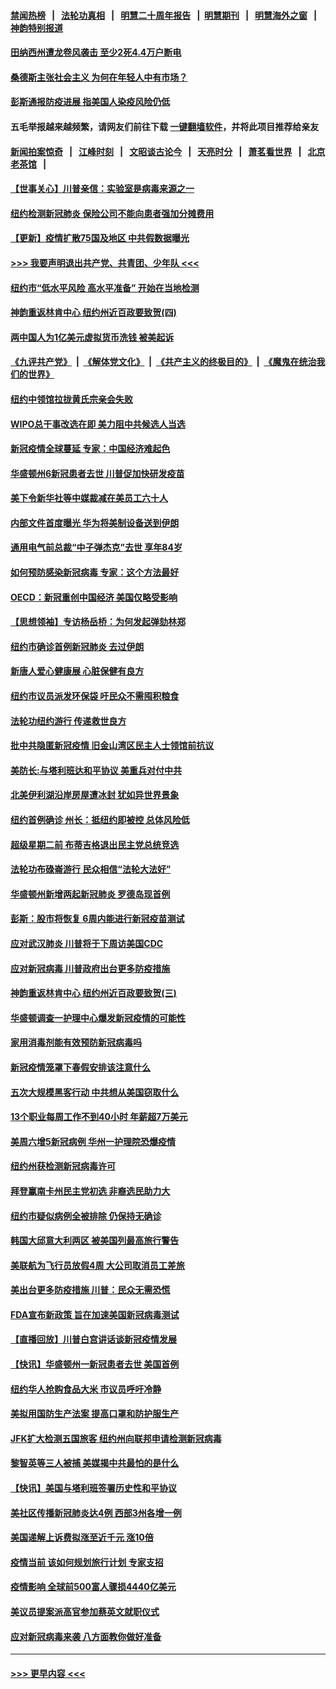 #### [禁闻热榜](热点新闻.md?=0)  &nbsp;&nbsp;|&nbsp;&nbsp; [法轮功真相](https://github.com/gfw-breaker/truth/blob/master/README.md?=0) &nbsp;&nbsp;|&nbsp;&nbsp; [明慧二十周年报告](https://github.com/gfw-breaker/mh-reports/blob/master/README.md?=0) &nbsp;&nbsp;|&nbsp;&nbsp;[明慧期刊](https://github.com/gfw-breaker/mh-qikan) &nbsp;&nbsp;|&nbsp;&nbsp; [明慧海外之窗](https://github.com/gfw-breaker/mh-news/blob/master/README.md?=0) &nbsp;&nbsp;|&nbsp;&nbsp; [神韵特别报道](https://github.com/gfw-breaker/mh-news/blob/master/shenyun.md?=0)
#### [田纳西州遭龙卷风袭击 至少2死4.4万户断电](../pages/nsc412/n11912066.md?t=03032302) 
#### [桑德斯主张社会主义 为何在年轻人中有市场？](../pages/nsc412/n11911086.md?t=03032302) 
#### [彭斯通报防疫进展 指美国人染疫风险仍低](../pages/nsc412/n11910872.md?t=03032302) 
#### 五毛举报越来越频繁，请网友们前往下载 [一键翻墙软件](https://github.com/gfw-breaker/ssr-accounts)，并将此项目推荐给亲友
#### [新闻拍案惊奇](https://github.com/gfw-breaker/banned-news/blob/master/pages/link4.md) &nbsp;&nbsp;|&nbsp;&nbsp; [江峰时刻](https://github.com/gfw-breaker/banned-news/blob/master/pages/link4.md) &nbsp;&nbsp;|&nbsp;&nbsp; [文昭谈古论今](https://github.com/gfw-breaker/banned-news/blob/master/pages/link4.md) &nbsp;&nbsp;|&nbsp;&nbsp; [天亮时分](https://github.com/gfw-breaker/banned-news/blob/master/pages/link4.md) &nbsp;&nbsp;|&nbsp;&nbsp; [萧茗看世界](https://github.com/gfw-breaker/banned-news/blob/master/pages/link4.md) &nbsp;&nbsp;|&nbsp;&nbsp; [北京老茶馆](https://github.com/gfw-breaker/banned-news/blob/master/pages/link4.md) &nbsp;&nbsp;|&nbsp;&nbsp; 
#### [【世事关心】川普亲信：实验室是病毒来源之一](../pages/nsc412/n11910876.md?t=03032302) 
#### [纽约检测新冠肺炎  保险公司不能向患者强加分摊费用](../pages/nsc412/n11911167.md?t=03032302) 
#### [【更新】疫情扩散75国及地区 中共假数据曝光](../pages/nsc412/n11890652.md?t=03032302) 
#### [>>> 我要声明退出共产党、共青团、少年队 <<<](https://github.com/begood0513/goodnews/blob/master/quit/letter.md) 
#### [纽约市“低水平风险 高水平准备” 开始在当地检测](../pages/nsc412/n11911154.md?t=03032302) 
#### [神韵重返林肯中心 纽约州近百政要致贺(四)](../pages/nsc412/n11908757.md?t=03032302) 
#### [两中国人为1亿美元虚拟货币洗钱 被美起诉](../pages/nsc412/n11910880.md?t=03032302) 
#### [《九评共产党》](https://github.com/begood0513/9ping.md/blob/master/README.md) &nbsp;|&nbsp; [《解体党文化》](../../../../jtdwh.md/blob/master/README.md)  &nbsp;|&nbsp; [《共产主义的终极目的》](../../../../gczydzjmd.md/blob/master/README.md) &nbsp;|&nbsp; [《魔鬼在统治我们的世界》](../../../../mgztzwmdsj.md/blob/master/README.md) 
#### [纽约中领馆拉拢黄氏宗亲会失败](../pages/nsc412/n11910480.md?t=03032302) 
#### [WIPO总干事改选在即 美力阻中共候选人当选](../pages/nsc412/n11910464.md?t=03032302) 
#### [新冠疫情全球蔓延 专家：中国经济难起色](../pages/nsc412/n11910439.md?t=03032302) 
#### [华盛顿州6新冠患者去世 川普促加快研发疫苗](../pages/nsc412/n11910399.md?t=03032302) 
#### [美下令新华社等中媒裁减在美员工六十人](../pages/nsc412/n11910256.md?t=03032302) 
#### [内部文件首度曝光 华为将美制设备送到伊朗](../pages/nsc412/n11910211.md?t=03032302) 
#### [通用电气前总裁“中子弹杰克”去世 享年84岁](../pages/nsc412/n11910095.md?t=03032302) 
#### [如何预防感染新冠病毒 专家：这个方法最好](../pages/nsc412/n11909928.md?t=03032302) 
#### [OECD：新冠重创中国经济 美国仅略受影响](../pages/nsc412/n11910023.md?t=03032302) 
#### [【思想领袖】专访杨岳桥：为何发起弹劾林郑](../pages/nsc412/n11810919.md?t=03032302) 
#### [纽约市确诊首例新冠肺炎  去过伊朗](../pages/nsc412/n11908737.md?t=03032302) 
#### [新唐人爱心健康展  心脏保健有良方](../pages/nsc412/n11908619.md?t=03032302) 
#### [纽约市议员派发环保袋  吁民众不需囤积粮食](../pages/nsc412/n11908742.md?t=03032302) 
#### [法轮功纽约游行 传递救世良方](../pages/nsc412/n11907831.md?t=03032302) 
#### [批中共隐匿新冠疫情  旧金山湾区民主人士领馆前抗议](../pages/nsc412/n11908761.md?t=03032302) 
#### [美防长:与塔利班达和平协议 美重兵对付中共](../pages/nsc412/n11908366.md?t=03032302) 
#### [北美伊利湖沿岸房屋遭冰封 犹如异世界景象](../pages/nsc412/n11908465.md?t=03032302) 
#### [纽约首例确诊 州长：抵纽约即被控 总体风险低](../pages/nsc412/n11908143.md?t=03032302) 
#### [超级星期二前 布蒂吉格退出民主党总统竞选](../pages/nsc412/n11908156.md?t=03032302) 
#### [法轮功布碌崙游行 民众相信“法轮大法好”](../pages/nsc412/n11907645.md?t=03032302) 
#### [华盛顿州新增两起新冠肺炎 罗德岛现首例](../pages/nsc412/n11907757.md?t=03032302) 
#### [彭斯：股市将恢复 6周内能进行新冠疫苗测试](../pages/nsc412/n11907550.md?t=03032302) 
#### [应对武汉肺炎 川普将于下周访美国CDC](../pages/nsc412/n11907493.md?t=03032302) 
#### [应对新冠病毒 川普政府出台更多防疫措施](../pages/nsc412/n11907354.md?t=03032302) 
#### [神韵重返林肯中心 纽约州近百政要致贺(三)](../pages/nsc412/n11904356.md?t=03032302) 
#### [华盛顿调查一护理中心爆发新冠疫情的可能性](../pages/nsc412/n11907230.md?t=03032302) 
#### [家用消毒剂能有效预防新冠病毒吗](../pages/nsc412/n11905553.md?t=03032302) 
#### [新冠疫情笼罩下春假安排该注意什么](../pages/nsc412/n11906890.md?t=03032302) 
#### [五次大规模黑客行动 中共想从美国窃取什么](../pages/nsc412/n11899124.md?t=03032302) 
#### [13个职业每周工作不到40小时 年薪超7万美元](../pages/nsc412/n11893686.md?t=03032302) 
#### [美周六增5新冠病例 华州一护理院恐爆疫情](../pages/nsc412/n11905823.md?t=03032302) 
#### [纽约州获检测新冠病毒许可](../pages/nsc412/n11906069.md?t=03032302) 
#### [拜登赢南卡州民主党初选 非裔选民助力大](../pages/nsc412/n11905930.md?t=03032302) 
#### [纽约市疑似病例全被排除 仍保持无确诊](../pages/nsc412/n11906039.md?t=03032302) 
#### [韩国大邱意大利两区 被美国列最高旅行警告](../pages/nsc412/n11905944.md?t=03032302) 
#### [美联航为飞行员放假4周 大公司取消员工差旅](../pages/nsc412/n11905894.md?t=03032302) 
#### [美出台更多防疫措施 川普：民众无需恐慌](../pages/nsc412/n11905747.md?t=03032302) 
#### [FDA宣布新政策 旨在加速美国新冠病毒测试](../pages/nsc412/n11905693.md?t=03032302) 
#### [【直播回放】川普白宫讲话谈新冠疫情发展](../pages/nsc412/n11905588.md?t=03032302) 
#### [【快讯】华盛顿州一新冠患者去世 美国首例](../pages/nsc412/n11905571.md?t=03032302) 
#### [纽约华人抢购食品大米 市议员呼吁冷静](../pages/nsc412/n11904453.md?t=03032302) 
#### [美拟用国防生产法案 提高口罩和防护服生产](../pages/nsc412/n11905517.md?t=03032302) 
#### [JFK扩大检测五国旅客 纽约州向联邦申请检测新冠病毒](../pages/nsc412/n11905491.md?t=03032302) 
#### [黎智英等三人被捕 美媒揭中共最怕的是什么](../pages/nsc412/n11905316.md?t=03032302) 
#### [【快讯】美国与塔利班签署历史性和平协议](../pages/nsc412/n11905172.md?t=03032302) 
#### [美社区传播新冠肺炎达4例 西部3州各增一例](../pages/nsc412/n11904070.md?t=03032302) 
#### [美国递解上诉费拟涨至近千元  涨10倍](../pages/nsc412/n11904466.md?t=03032302) 
#### [疫情当前 该如何规划旅行计划 专家支招](../pages/nsc412/n11903865.md?t=03032302) 
#### [疫情影响 全球前500富人骤损4440亿美元](../pages/nsc412/n11904283.md?t=03032302) 
#### [美议员提案派高官参加蔡英文就职仪式](../pages/nsc412/n11904166.md?t=03032302) 
#### [应对新冠病毒来袭 八方面教你做好准备](../pages/nsc412/n11903736.md?t=03032302) 

----
#### [ >>> 更早内容 <<< ](../indexes/nsc412-earlier.md)
